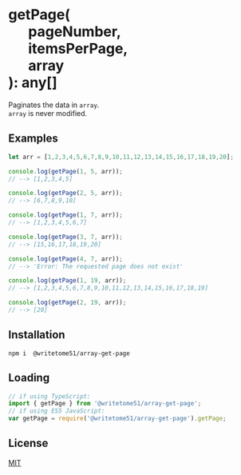 # getPage(<br>&nbsp;&nbsp;&nbsp;&nbsp;&nbsp;&nbsp;pageNumber,<br>&nbsp;&nbsp;&nbsp;&nbsp;&nbsp;&nbsp;itemsPerPage,<br>&nbsp;&nbsp;&nbsp;&nbsp;&nbsp;&nbsp;array<br>): any[]

Paginates the data in `array`.  
`array` is never modified.

## Examples
```ts
let arr = [1,2,3,4,5,6,7,8,9,10,11,12,13,14,15,16,17,18,19,20];

console.log(getPage(1, 5, arr));
// --> [1,2,3,4,5]

console.log(getPage(2, 5, arr));
// --> [6,7,8,9,10]

console.log(getPage(1, 7, arr));
// --> [1,2,3,4,5,6,7]

console.log(getPage(3, 7, arr));
// --> [15,16,17,18,19,20]

console.log(getPage(4, 7, arr));
// --> 'Error: The requested page does not exist'

console.log(getPage(1, 19, arr));
// --> [1,2,3,4,5,6,7,8,9,10,11,12,13,14,15,16,17,18,19]

console.log(getPage(2, 19, arr));
// --> [20]
```



## Installation
`npm i  @writetome51/array-get-page`

## Loading
```ts
// if using TypeScript:
import { getPage } from '@writetome51/array-get-page';
// if using ES5 JavaScript:
var getPage = require('@writetome51/array-get-page').getPage;
```


## License
[MIT](https://choosealicense.com/licenses/mit/)
